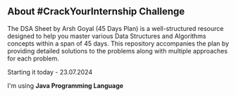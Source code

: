 ## About #CrackYourInternship Challenge 
The DSA Sheet by Arsh Goyal (45 Days Plan) is a well-structured resource designed to help you master various Data Structures and Algorithms concepts within a span of 45 days. 
This repository accompanies the plan by providing detailed solutions to the problems along with multiple approaches for each problem.

Starting it today - 23.07.2024

I'm using **Java Programming Language**

